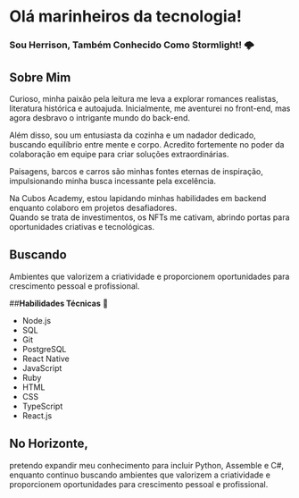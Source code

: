 # Olá marinheiros da tecnologia!  

### Sou Herrison, Também Conhecido Como Stormlight! 🌩️

 ## Sobre Mim
Curioso, minha paixão pela leitura me leva a explorar romances realistas, literatura histórica e autoajuda. Inicialmente, me aventurei no front-end, mas agora desbravo o intrigante mundo do back-end.  

Além disso, sou um entusiasta da cozinha e um nadador dedicado, buscando equilíbrio entre mente e corpo. Acredito fortemente no poder da colaboração em equipe para criar soluções extraordinárias.  

Paisagens, barcos e carros são minhas fontes eternas de inspiração, impulsionando minha busca incessante pela excelência.

Na Cubos Academy, estou lapidando minhas habilidades em backend enquanto colaboro em projetos desafiadores.  
Quando se trata de investimentos, os NFTs me cativam, abrindo portas para oportunidades criativas e tecnológicas.  


## Buscando 
Ambientes que valorizem a criatividade e proporcionem oportunidades para crescimento pessoal e profissional.  
 

 ##**Habilidades Técnicas** 🚀
- Node.js
- SQL
- Git
- PostgreSQL
- React Native
- JavaScript
- Ruby
- HTML
- CSS
- TypeScript
- React.js


## No Horizonte,
pretendo expandir meu conhecimento para incluir Python, Assemble e C#, enquanto continuo buscando ambientes 
que valorizem a criatividade e proporcionem oportunidades para crescimento pessoal e profissional.
